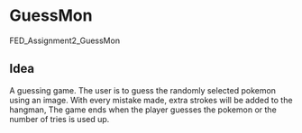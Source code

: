 # GuessMon
FED_Assignment2_GuessMon

Idea
----
A guessing game. The user is to guess the randomly selected pokemon using an image.
With every mistake made, extra strokes will be added to the hangman,
The game ends when the player guesses the pokemon or the number of tries is used up.